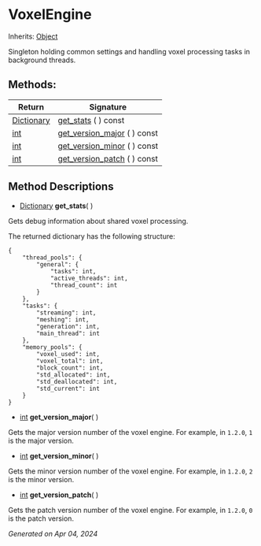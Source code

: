 # VoxelEngine

Inherits: [Object](https://docs.godotengine.org/en/stable/classes/class_object.html)

Singleton holding common settings and handling voxel processing tasks in background threads.

## Methods: 


Return                                                                              | Signature                                           
----------------------------------------------------------------------------------- | ----------------------------------------------------
[Dictionary](https://docs.godotengine.org/en/stable/classes/class_dictionary.html)  | [get_stats](#i_get_stats) ( ) const                 
[int](https://docs.godotengine.org/en/stable/classes/class_int.html)                | [get_version_major](#i_get_version_major) ( ) const 
[int](https://docs.godotengine.org/en/stable/classes/class_int.html)                | [get_version_minor](#i_get_version_minor) ( ) const 
[int](https://docs.godotengine.org/en/stable/classes/class_int.html)                | [get_version_patch](#i_get_version_patch) ( ) const 
<p></p>

## Method Descriptions

- [Dictionary](https://docs.godotengine.org/en/stable/classes/class_dictionary.html)<span id="i_get_stats"></span> **get_stats**( ) 

Gets debug information about shared voxel processing.

The returned dictionary has the following structure:

```
{
	"thread_pools": {
		"general": {
			"tasks": int,
			"active_threads": int,
			"thread_count": int
		}
	},
	"tasks": {
		"streaming": int,
		"meshing": int,
		"generation": int,
		"main_thread": int
	},
	"memory_pools": {
		"voxel_used": int,
		"voxel_total": int,
		"block_count": int,
		"std_allocated": int,
		"std_deallocated": int,
		"std_current": int
	}
}
```

- [int](https://docs.godotengine.org/en/stable/classes/class_int.html)<span id="i_get_version_major"></span> **get_version_major**( ) 

Gets the major version number of the voxel engine. For example, in `1.2.0`, `1` is the major version.

- [int](https://docs.godotengine.org/en/stable/classes/class_int.html)<span id="i_get_version_minor"></span> **get_version_minor**( ) 

Gets the minor version number of the voxel engine. For example, in `1.2.0`, `2` is the minor version.

- [int](https://docs.godotengine.org/en/stable/classes/class_int.html)<span id="i_get_version_patch"></span> **get_version_patch**( ) 

Gets the patch version number of the voxel engine. For example, in `1.2.0`, `0` is the patch version.

_Generated on Apr 04, 2024_
